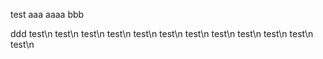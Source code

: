 test
aaa
aaaa
bbb

ddd
test\n
test\n
test\n
test\n
test\n
test\n
test\n
test\n
test\n
test\n
test\n
test\n
